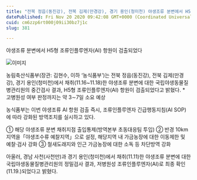 ```yaml
---
title: "전북 정읍(동진강), 전북 김제(만경강), 경기 용인(청미천) 야생조류 분변에서 H5형 조류인플루엔자(AI) 항원 검출"
datePublished: Fri Nov 20 2020 09:42:08 GMT+0000 (Coordinated Universal Time)
cuid: cm6zzp6rt000j09ii30bz7j1c
slug: 381

---
```



야생조류 분변에서 H5형 조류인플루엔자(AI) 항원이 검출되었다

![이미지](https://cdn.hashnode.com/res/hashnode/image/upload/v1739248580790/24f26e0d-54d0-44d8-8a97-96d3fe2d1fc3.jpeg)

농림축산식품부(장관: 김현수, 이하 ‘농식품부’)는 전북 정읍(동진강), 전북 김제(만경강), 경기 용인(청미천)에서 채취(11.16~11.18)한 야생조류 분변에 대한 국립야생동물질병관리원의 중간검사 결과, H5형 조류인플루엔자(AI) 항원이 검출되었다고 밝혔다. * 고병원성 여부 판정까지는 약 3∼7일 소요 예상

농식품부는 이번 야생조류 AI 항원 검출 즉시, 조류인플루엔자 긴급행동지침(AI SOP)에 따라 강화된 방역조치를 실시하고 있다.

① 해당 야생조류 분변 채취지점 출입통제(방역본부 초동대응팀 투입) ② 반경 10km 지역을「야생조수류 예찰지역」으로 설정, 해당지역 내 가금농장에 대한 이동제한 및 예찰·검사 강화 ③ 철새도래지와 인근 가금농장에 대한 소독 등 차단방역 강화

아울러, 경남 사천(사천만)과 경기 용인(청미천)에서 채취(11.11)한 야생조류 분변에 대한 국립야생동물질병관리원의 정밀검사 결과, 저병원성 조류인플루엔자(AI)로 최종 확인(11.19.)되었다고 밝혔다.
